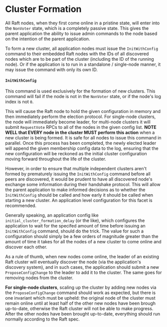 Cluster Formation
=================
All Raft nodes, when they first come online in a pristine state, will enter into the `NonVoter` state, which is a completely passive state. This gives the parent application the ability to issue admin commands to the node based on the intention of the parent application.

To form a new cluster, all application nodes must issue the `InitWithConfig` command to their embedded Raft nodes with the IDs of all discovered nodes which are to be part of the cluster (including the ID of the running node). Or if the application is to run in a standalone / single-node manner, it may issue the command with only its own ID.

#### `InitWithConfig`
This command is used exclusively for the formation of new clusters. This command will fail if the node is not in the `NonVoter` state, or if the node's log index is not `0`.

This will cause the Raft node to hold the given configuration in memory and then immediately perform the election protocol. For single-node clusters, the node will immediately become leader, for multi-node clusters it will submit `RequestVote` RPCs to all of the nodes in the given config list. **NOTE WELL that EVERY node in the cluster MUST perform this action** when a new cluster is being formed. It is safe for all nodes to issue this command in parallel. Once this process has been completed, the newly elected leader will append the given membership config data to the log, ensuring that the new configuration will be reckoned as the initial cluster configuration moving forward throughout the life of the cluster.

However, in order to ensure that multiple independent clusters aren't formed by prematurely issuing the `InitWithConfig` command before all peers are discovered, it would be prudent to have all discovered node's exchange some information during their handshake protocol. This will allow the parent application to make informed decisions as to whether the `InitWithConfig` should be called and how early it should be called when starting a new cluster. An application level configuration for this facet is recommended.

Generally speaking, an application config like `initial_cluster_formation_delay` (or the like), which configures the application to wait for the specifed amount of time before issuing an `InitWithConfig` command, should do the trick. The value for such a configuration should simply be a few orders of magnitude greater than the amount of time it takes for all the nodes of a new cluster to come online and discover each other.

As a rule of thumb, when new nodes come online, the leader of an existing Raft cluster will eventually discover the node (via the application's discovery system), and in such cases, the application should submit a new `ProposeConfigChange` to the leader to add it to the cluster. The same goes for removing nodes from the cluster.

**For single-node clusters**, scaling up the cluster by adding new nodes via the `ProposeConfigChange` command should work as expected, but there is one invariant which must be upheld: the original node of the cluster must remain online until at least half of the other new nodes have been brough up-to-date, otherwise the Raft cluster will not be able to make progress. After the other nodes have been brought up-to-date, everything should run normally according to the Raft spec.
